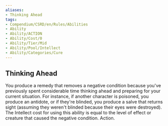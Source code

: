 ```yaml
---
aliases:
- Thinking Ahead
tags:
- Compendium/CSRD/en/Rules/Abilities
- Ability
- Ability/ACTION
- Ability/Cost/0
- Ability/Tier/Mid
- Ability/Pool/Intellect
- Ability/Categories/Cure
---
```


  
## Thinking Ahead  
You produce a remedy that removes a negative condition because you've previously spent considerable time thinking ahead and preparing for your current situation. For instance, if another character is poisoned, you produce an antidote, or if they're blinded, you produce a salve that returns sight (assuming they weren't blinded because their eyes were destroyed). The Intellect cost for using this ability is equal to the level of effect or creature that caused the negative condition. Action.